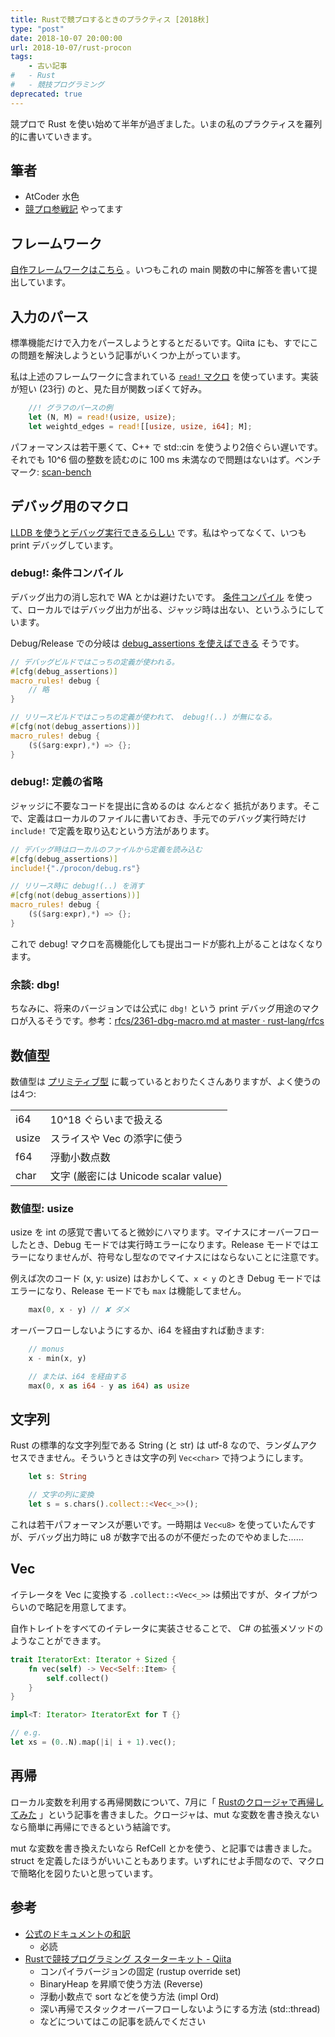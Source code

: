 ```yaml
---
title: Rustで競プロするときのプラクティス [2018秋]
type: "post"
date: 2018-10-07 20:00:00
url: 2018-10-07/rust-procon
tags:
    - 古い記事
#   - Rust
#   - 競技プログラミング
deprecated: true
---
```


<!--more-->

競プロで Rust を使い始めて半年が過ぎました。いまの私のプラクティスを羅列的に書いていきます。

## 筆者

- AtCoder 水色
- [競プロ参戦記](https://note.mu/vain0x/n/ndcec1623a167) やってます

## フレームワーク

[自作フレームワークはこちら](https://github.com/vain0x/procon/blob/f016133b83c42196837e1b2490ecb5e57ce1ff40/rust/src/main.rs) 。いつもこれの main 関数の中に解答を書いて提出しています。

## 入力のパース

標準機能だけで入力をパースしようとするとだるいです。Qiita にも、すでにこの問題を解決しようという記事がいくつか上がっています。

私は上述のフレームワークに含まれている [`read!` マクロ](https://github.com/vain0x/procon/blob/f016133b83c42196837e1b2490ecb5e57ce1ff40/rust/src/main.rs#L25-L47) を使っています。実装が短い (23行) のと、見た目が関数っぽくて好み。

```rust
    //! グラフのパースの例
    let (N, M) = read!(usize, usize);
    let weightd_edges = read![[usize, usize, i64]; M];
```

パフォーマンスは若干悪くて、C++ で std::cin を使うより2倍ぐらい遅いです。それでも 10^6 個の整数を読むのに 100 ms 未満なので問題はないはず。ベンチマーク: [scan-bench](https://github.com/vain0x/scan-bench)

## デバッグ用のマクロ

[LLDB を使うとデバッグ実行できるらしい](https://qiita.com/yamoridon/items/3be3f0515a79567a0588) です。私はやってなくて、いつも print デバッグしています。

### debug!: 条件コンパイル

デバッグ出力の消し忘れで WA とかは避けたいです。 [条件コンパイル](https://doc.rust-jp.rs/the-rust-programming-language-ja/1.9/book/conditional-compilation.html) を使って、ローカルではデバッグ出力が出る、ジャッジ時は出ない、というふうにしています。

Debug/Release での分岐は [debug_assertions を使えばできる](https://users.rust-lang.org/t/conditional-compilation-for-debug-release/1098/3) そうです。

```rust
// デバッグビルドではこっちの定義が使われる。
#[cfg(debug_assertions)]
macro_rules! debug {
    // 略
}

// リリースビルドではこっちの定義が使われて、 debug!(..) が無になる。
#[cfg(not(debug_assertions))]
macro_rules! debug {
    ($($arg:expr),*) => {};
}
```

### debug!: 定義の省略

ジャッジに不要なコードを提出に含めるのは *なんとなく* 抵抗があります。そこで、定義はローカルのファイルに書いておき、手元でのデバッグ実行時だけ `include!` で定義を取り込むという方法があります。

```rust
// デバッグ時はローカルのファイルから定義を読み込む
#[cfg(debug_assertions)]
include!{"./procon/debug.rs"}

// リリース時に debug!(..) を消す
#[cfg(not(debug_assertions))]
macro_rules! debug {
    ($($arg:expr),*) => {};
}
```

これで debug! マクロを高機能化しても提出コードが膨れ上がることはなくなります。

### 余談: dbg!

ちなみに、将来のバージョンでは公式に `dbg!` という print デバッグ用途のマクロが入るそうです。参考：[rfcs/2361-dbg-macro.md at master · rust-lang/rfcs](https://github.com/rust-lang/rfcs/blob/master/text/2361-dbg-macro.md)

## 数値型

数値型は [プリミティブ型](https://doc.rust-jp.rs/the-rust-programming-language-ja/1.9/book/primitive-types.html) に載っているとおりたくさんありますが、よく使うのは4つ:

|||
|:-----|:----|
| i64 | 10^18 ぐらいまで扱える |
| usize | スライスや Vec の添字に使う |
| f64 | 浮動小数点数 |
| char | 文字 (厳密には Unicode scalar value) |

### 数値型: usize

usize を int の感覚で書いてると微妙にハマります。マイナスにオーバーフローしたとき、Debug モードでは実行時エラーになります。Release モードではエラーになりませんが、符号なし型なのでマイナスにはならないことに注意です。

例えば次のコード (x, y: usize) はおかしくて、`x < y` のとき Debug モードではエラーになり、Release モードでも `max` は機能してません。

```rust
    max(0, x - y) // ✘ ダメ
```

オーバーフローしないようにするか、i64 を経由すれば動きます:

```rust
    // monus
    x - min(x, y)

    // または、i64 を経由する
    max(0, x as i64 - y as i64) as usize
```

## 文字列

Rust の標準的な文字列型である String (と str) は utf-8 なので、ランダムアクセスできません。そういうときは文字の列 `Vec<char>` で持つようにします。

```rust
    let s: String

    // 文字の列に変換
    let s = s.chars().collect::<Vec<_>>();
```

これは若干パフォーマンスが悪いです。一時期は `Vec<u8>` を使っていたんですが、デバッグ出力時に u8 が数字で出るのが不便だったのでやめました……

## Vec

イテレータを Vec に変換する `.collect::<Vec<_>>` は頻出ですが、タイプがつらいので略記を用意してます。

自作トレイトをすべてのイテレータに実装させることで、 C# の拡張メソッドのようなことができます。

```rust
trait IteratorExt: Iterator + Sized {
    fn vec(self) -> Vec<Self::Item> {
        self.collect()
    }
}

impl<T: Iterator> IteratorExt for T {}
```

```rust
// e.g.
let xs = (0..N).map(|i| i + 1).vec();
```

## 再帰

ローカル変数を利用する再帰関数について、7月に「 [Rustのクロージャで再帰してみた](https://qiita.com/vain0x/items/90c9580aa34926160ac1) 」という記事を書きました。クロージャは、mut な変数を書き換えないなら簡単に再帰にできるという結論です。

mut な変数を書き換えたいなら RefCell とかを使う、と記事では書きました。struct を定義したほうがいいこともあります。いずれにせよ手間なので、マクロで簡略化を図りたいと思っています。

## 参考

- [公式のドキュメントの和訳](https://doc.rust-jp.rs/the-rust-programming-language-ja/1.9/book/)
    - 必読
- [Rustで競技プログラミング スターターキット - Qiita](https://qiita.com/hatoo@github/items/fa14ad36a1b568d14f3e)
    - コンパイラバージョンの固定 (rustup override set)
    - BinaryHeap を昇順で使う方法 (Reverse)
    - 浮動小数点で sort などを使う方法 (impl Ord)
    - 深い再帰でスタックオーバーフローしないようにする方法 (std::thread)
    - などについてはこの記事を読んでください
